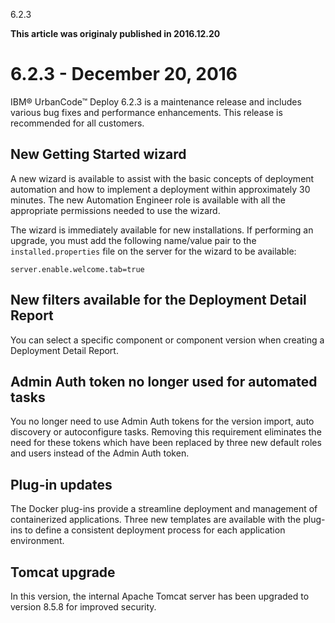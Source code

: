 





6.2.3

**This article was originaly published in 2016.12.20**


6.2.3 - December 20, 2016
=========================




IBM® UrbanCode™ Deploy 6.2.3 is a maintenance release and includes various bug fixes and performance enhancements. This release is recommended for all customers.





New Getting Started wizard
--------------------------


A new wizard is available to assist with the basic concepts of deployment automation and how to implement a deployment within approximately 30 minutes. The new Automation Engineer role is available with all the appropriate permissions needed to use the wizard.


The wizard is immediately available for new installations. If performing an upgrade, you must add the following name/value pair to the `installed.properties` file on the server for the wizard to be available:  

`server.enable.welcome.tab=true`


New filters available for the Deployment Detail Report
------------------------------------------------------


You can select a specific component or component version when creating a Deployment Detail Report.


Admin Auth token no longer used for automated tasks
---------------------------------------------------


You no longer need to use Admin Auth tokens for the version import, auto discovery or autoconfigure tasks. Removing this requirement eliminates the need for these tokens which have been replaced by three new default roles and users instead of the Admin Auth token.


Plug-in updates
---------------


The Docker plug-ins provide a streamline deployment and management of containerized applications. Three new templates are available with the plug-ins to define a consistent deployment process for each application environment. 


Tomcat upgrade
--------------


In this version, the internal Apache Tomcat server has been upgraded to version 8.5.8 for improved security.










